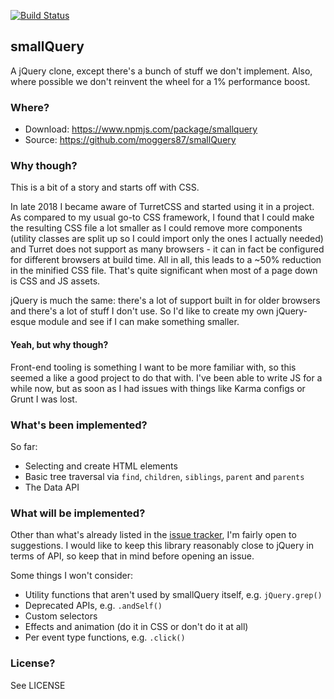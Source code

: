 [![Build Status](https://travis-ci.org/moggers87/smallQuery.svg?branch=master)](https://travis-ci.org/moggers87/smallQuery)

## smallQuery

A jQuery clone, except there's a bunch of stuff we don't implement. Also, where
possible we don't reinvent the wheel for a 1% performance boost.

### Where?

- Download: <https://www.npmjs.com/package/smallquery>
- Source: <https://github.com/moggers87/smallQuery>

### Why though?

This is a bit of a story and starts off with CSS.

In late 2018 I became aware of TurretCSS and started using it in a project. As
compared to my usual go-to CSS framework, I found that I could make the
resulting CSS file a lot smaller as I could remove more components (utility
classes are split up so I could import only the ones I actually needed) and
Turret does not support as many browsers - it can in fact be configured for
different browsers at build time. All in all, this leads to a ~50% reduction in
the minified CSS file. That's quite significant when most of a page down is CSS
and JS assets.

jQuery is much the same: there's a lot of support built in for older browsers
and there's a lot of stuff I don't use. So I'd like to create my own
jQuery-esque module and see if I can make something smaller.

#### Yeah, but why though?

Front-end tooling is something I want to be more familiar with, so this seemed
a like a good project to do that with. I've been able to write JS for a while
now, but as soon as I had issues with things like Karma configs or Grunt I was
lost.

### What's been implemented?

So far:

- Selecting and create HTML elements
- Basic tree traversal via `find`, `children`, `siblings`, `parent` and `parents`
- The Data API

### What will be implemented?

Other than what's already listed in the [issue
tracker](https://github.com/moggers87/smallQuery/issues), I'm fairly open to
suggestions. I would like to keep this library reasonably close to jQuery in
terms of API, so keep that in mind before opening an issue.

Some things I won't consider:

- Utility functions that aren't used by smallQuery itself, e.g. `jQuery.grep()`
- Deprecated APIs, e.g. `.andSelf()`
- Custom selectors
- Effects and animation (do it in CSS or don't do it at all)
- Per event type functions, e.g. `.click()`

### License?

See LICENSE
